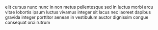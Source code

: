 elit cursus nunc nunc in non metus pellentesque sed in luctus morbi arcu vitae
lobortis ipsum luctus vivamus integer sit lacus nec laoreet dapibus gravida
integer porttitor aenean in vestibulum auctor dignissim congue consequat orci
rutrum